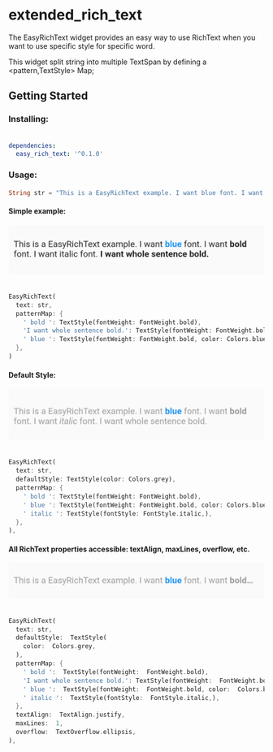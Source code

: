 # extended_rich_text

  

The EasyRichText widget provides an easy way to use RichText when you want to use specific style for specific word.

This widget split string into multiple TextSpan by defining a <pattern,TextStyle> Map;

  

## Getting Started

  

### Installing:

```yaml

dependencies:
  easy_rich_text: '^0.1.0'

```

  

### Usage:
```dart
String str = "This is a EasyRichText example. I want blue font. I want bold font. I want italic font. I want whole sentence bold." ;
```
  

#### Simple example:

![alt text](https://github.com/2000calories/flutter_easy_rich_text/blob/master/screen_shots/simple.png)

```dart

EasyRichText(
  text: str,
  patternMap: {
    ' bold ': TextStyle(fontWeight: FontWeight.bold),
    'I want whole sentence bold.': TextStyle(fontWeight: FontWeight.bold),
    ' blue ': TextStyle(fontWeight: FontWeight.bold, color: Colors.blue)
  },
)

```

  

#### Default Style:

![alt text](https://github.com/2000calories/flutter_easy_rich_text/blob/master/screen_shots/default%20style.png)

```dart

EasyRichText(
  text: str,
  defaultStyle: TextStyle(color: Colors.grey),
  patternMap: {
    ' bold ': TextStyle(fontWeight: FontWeight.bold),
    ' blue ': TextStyle(fontWeight: FontWeight.bold, color: Colors.blue),
    ' italic ': TextStyle(fontStyle: FontStyle.italic,),
  },
),

```

  

#### All RichText properties accessible: textAlign, maxLines, overflow, etc.

![alt text](https://github.com/2000calories/flutter_easy_rich_text/blob/master/screen_shots/rich%20text%20overflow.png)


```dart

EasyRichText(
  text: str,
  defaultStyle:  TextStyle(
    color:  Colors.grey,
  ),
  patternMap: {
    ' bold ':  TextStyle(fontWeight:  FontWeight.bold),
    'I want whole sentence bold.': TextStyle(fontWeight:  FontWeight.bold),
    ' blue ':  TextStyle(fontWeight:  FontWeight.bold, color:  Colors.blue),
    ' italic ':  TextStyle(fontStyle:  FontStyle.italic,),
  },
  textAlign:  TextAlign.justify,
  maxLines:  1,
  overflow:  TextOverflow.ellipsis,
),

```
